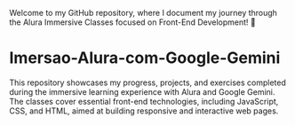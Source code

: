 Welcome to my GitHub repository, where I document my journey through the Alura Immersive Classes focused on Front-End Development! 🚀

# Imersao-Alura-com-Google-Gemini
This repository showcases my progress, projects, and exercises completed during the immersive learning experience with Alura and Google Gemini. The classes cover essential front-end technologies, including JavaScript, CSS, and HTML, aimed at building responsive and interactive web pages.
